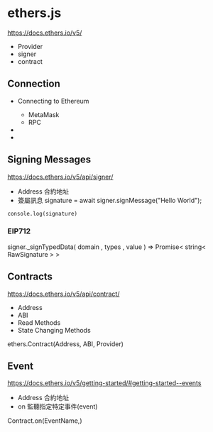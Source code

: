 # ethers.js
https://docs.ethers.io/v5/

- Provider
- signer
- contract

## Connection
- Connecting to Ethereum
    - MetaMask 
    - RPC
-

-

## Signing Messages
https://docs.ethers.io/v5/api/signer/
- Address 合約地址
- 簽屬訊息 signature = await signer.signMessage("Hello World");

``` javascript=
console.log(signature)
```

### EIP712
signer._signTypedData( domain , types , value ) ⇒ Promise< string< RawSignature > >


## Contracts
https://docs.ethers.io/v5/api/contract/
- Address
- ABI
- Read Methods
- State Changing Methods


ethers.Contract(Address, ABI, Provider)


## Event
https://docs.ethers.io/v5/getting-started/#getting-started--events

- Address 合約地址
- on 監聽指定特定事件(event)

Contract.on(EventName,)